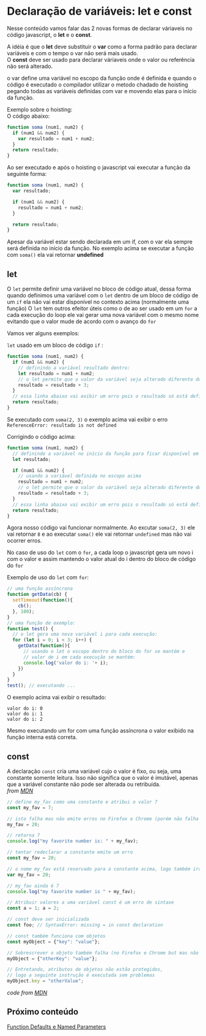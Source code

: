 # Declaração de variáveis: let e const

Nesse conteúdo vamos falar das 2 novas formas de declarar váriaveis no código javascript, o **let** e o **const**.

A idéia é que o **let** deve substituir o **var** como a forma padrão para declarar variáveis e com o tempo o var não será mais usado. <br>
O **const** deve ser usado para declarar váriaveis onde o valor ou referência não será alterado. 

o var define uma variável no escopo da função onde é definida e quando o código é executado o compilador utilizar o metodo chadado de hoisting pegando todas as variáveis definidas com var e movendo elas para o início da função.

Exemplo sobre o hoisting:<br>
O código abaixo:

```js
function soma (num1, num2) {
  if (num1 && num2) {
    var resultado = num1 + num2;
  }
  return resultado;
}
```

Ao ser executado e após o hoisting o javascript vai executar a função da seguinte forma:

```js
function soma (num1, num2) {
  var resultado;

  if (num1 && num2) {
    resultado = num1 + num2;
  }

  return resultado;
}
```

Apesar da variável estar sendo declarada em um if, com o var ela sempre será definida no início da função.
No exemplo acima se executar a função com `soma()` ela vai retornar **undefined**

## let

O `let` permite definir uma variável no bloco de código atual, dessa forma quando definimos uma variável com o `let` dentro de um bloco de código de um `if` ela não vai estar disponível no contexto acima (normalmente uma função)
O `let` tem outros efeitor úteis como o de ao ser usado em um `for` a cada execução do loop ele vai gerar uma nova variável com o mesmo nome evitando que o valor mude de acordo com o avanço do `for`

Vamos ver alguns exemplos:

`let` usado em um bloco de código `if` :

```js
function soma (num1, num2) {
  if (num1 && num2) {
    // definindo a variável resultado dentro:
    let resultado = num1 + num2;
    // o let permite que o valor da variável seja alterado diferente do const:
    resultado = resultado + 3;
  }
  // essa linha abaixo vai exibir um erro pois o resultado só está definido dentro do bloco do if acima e por isso não está disponível em toda a função:
  return resultado;
}
```

Se executado com `soma(2, 3)` o exemplo acima vai exibir o erro `ReferenceError: resultado is not defined` 

Corrigindo o código acima:

```js
function soma (num1, num2) {
  // definindo a variável no início da função para ficar disponível em todos os blocos internos:
  let resultado;

  if (num1 && num2) {
    // usando a variável definida no escopo acima
    resultado = num1 + num2;
    // o let permite que o valor da variável seja alterado diferente do const:
    resultado = resultado + 3;
  }
  // essa linha abaixo vai exibir um erro pois o resultado só está definido dentro do bloco do if acima e por isso não está disponível em toda a função:
  return resultado;
}
```

Agora nosso código vai funcionar normalmente. Ao excutar `soma(2, 3)` ele vai retornar `8` e ao executar `soma()` ele vai retornar `undefined` mas não vai ocorrer erros.

No caso de uso do `let` com o `for`, a cada loop o javascript gera um novo i com o valor e assim mantendo o valor atual do i dentro do bloco de código do `for`

Exemplo de uso do `let` com `for`:

```js
// uma função assíncrona 
function getData(cb) {
  setTimeout(function(){
    cb();
  }, 100);
}
// uma função de exemplo:
function test() {
  // o let gera uma nova variável i para cada execução:
  for (let i = 0; i < 3; i++) {
    getData(function(){
      // usando o let o escopo dentro do bloco do for se mantém e 
      // valor de i em cada execução se mantém:
      console.log('valor do i: '+ i);
    })
  }
}
test(); // executando ...
```

O exemplo acima vai exibir o resultado:

```
valor do i: 0
valor do i: 1
valor do i: 2
```

Mesmo executando um for com uma função assíncrona o valor exibido na função interna está correta. 

## const

A  declaração `const` cria uma variável cujo o valor é fixo, ou seja, uma constante somente leitura. Isso não significa que o valor é imutável, apenas que a variável constante não pode ser alterada ou retribuída.<br>
*from [MDN](https://developer.mozilla.org/pt-BR/docs/Web/JavaScript/Reference/Statements/const)*

```js
// define my_fav como uma constante e atribui o valor 7
const my_fav = 7;

// isto falha mas não emite erros no Firefox e Chrome (porém não falha no Safari)
my_fav = 20;

// retorna 7
console.log("my favorite number is: " + my_fav);

// tentar redeclarar a constante emite um erro 
const my_fav = 20;

// o nome my_fav está reservado para a constante acima, logo também irá falhar
var my_fav = 20; 

// my_fav ainda é 7
console.log("my favorite number is " + my_fav);

// Atribuir valores a uma variável const é um erro de sintaxe
const a = 1; a = 2;

// const deve ser inicializada
const foo; // SyntaxError: missing = in const declaration

// const também funciona com objetos
const myObject = {"key": "value"};

// Sobrescrever o objeto também falha (no Firefox e Chrome but mas não no Safari)
myObject = {"otherKey": "value"};

// Entretando, atributos de objetos não estão protegidos,
// logo a seguinte instrução é executada sem problemas 
myObject.key = "otherValue";
```
*code from [MDN](https://developer.mozilla.org/pt-BR/docs/Web/JavaScript/Reference/Statements/const)*

## Próximo conteúdo

[Function Defaults e Named Parameters](1_declaracao_variaveis.md)
